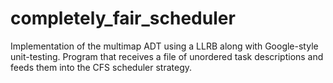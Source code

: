 # completely_fair_scheduler
Implementation of the multimap ADT using a LLRB along with Google-style unit-testing. Program that receives a file of unordered task descriptions and feeds them into the CFS scheduler strategy.
